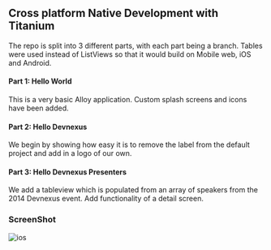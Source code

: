 ## Cross platform Native Development with Titanium

The repo is split into 3 different parts, with each part being a branch. Tables were used instead of ListViews so that it would build on Mobile web, iOS and Android.

#### Part 1: Hello World

This is a very basic Alloy application. Custom splash screens and icons have been added.

#### Part 2: Hello Devnexus

We begin by showing how easy it is to remove the label from the default project and add in a logo of our own.

#### Part 3: Hello Devnexus Presenters

We add a tableview which is populated from an array of speakers from the 2014 Devnexus event.  Add functionality of a detail screen.

### ScreenShot

![ios](http://content.screencast.com/users/Stephen_Feather/folders/Jing/media/4a2ed1cf-c3d2-4e94-82b9-fb14a4eb681a/00000361.png "iOS Screenshot")


 
